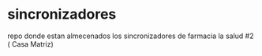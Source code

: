 # sincronizadores
repo donde estan almecenados los sincronizadores de farmacia la salud #2 ( Casa Matriz)

